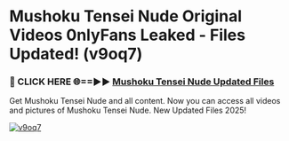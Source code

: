 # Mushoku Tensei Nude Original Videos 0nlyFans Leaked - Files Updated! (v9oq7)

<h3>🔴 CLICK HERE 🌐==►► <a href="https://tinyurl.com/52m3yx9h" rel="nofollow">Mushoku Tensei Nude Updated Files</a></h3>

Get Mushoku Tensei Nude and all content. Now you can access all videos and pictures of Mushoku Tensei Nude. New Updated Files 2025!

[![v9oq7](https://i.imgur.com/TnHtlc8.gif)](https://tinyurl.com/52m3yx9h)
